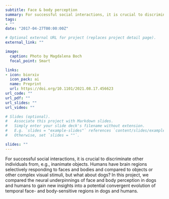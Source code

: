 ```yaml
---
subtitle: Face & body perception
summary: For successful social interactions, it is crucial to discriminate other individuals from, e.g., inanimate objects. Humans have brain regions selectively responding to faces and bodies and compared to objects or other complex visual stimuli, but what about dogs? In this project, we compared the neural underpinnings of face and body perception in dogs and humans to gain new insights into a potential convergent evolution of temporal face- and body-sensitive regions in dogs and humans.
tags:
- ""
date: "2017-04-27T00:00:00Z"

# Optional external URL for project (replaces project detail page).
external_link: ""

image:
  caption: Photo by Magdalena Boch
  focal_point: Smart

links:
- icon: biorxiv
  icon_pack: ai
  name: Preprint
  url: https://doi.org/10.1101/2021.08.17.456623
url_code: ""
url_pdf: ""
url_slides: ""
url_video: ""

# Slides (optional).
#   Associate this project with Markdown slides.
#   Simply enter your slide deck's filename without extension.
#   E.g. `slides = "example-slides"` references `content/slides/example-slides.md`.
#   Otherwise, set `slides = ""`.

slides: ""
---
```


 For successful social interactions, it is crucial to discriminate other individuals from, e.g., inanimate objects. Humans have brain regions selectively responding to faces and bodies and compared to objects or other complex visual stimuli, but what about dogs? In this project, we compared the neural underpinnings of face and body perception in dogs and humans to gain new insights into a potential convergent evolution of temporal face- and body-sensitive regions in dogs and humans.
